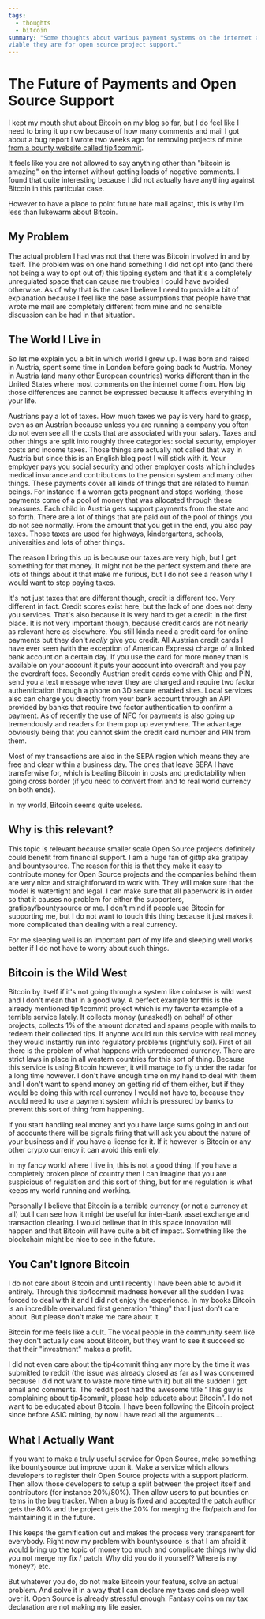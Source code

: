 ```yaml
---
tags:
  - thoughts
  - bitcoin
summary: "Some thoughts about various payment systems on the internet and how
viable they are for open source project support."
---
```


# The Future of Payments and Open Source Support

I kept my mouth shut about Bitcoin on my blog so far, but I do feel like I
need to bring it up now because of how many comments and mail I got about
a bug report I wrote two weeks ago for removing projects of mine [from a
bounty website called tip4commit](https://github.com/tip4commit/tip4commit/issues/127).

It feels like you are not allowed to say anything other than "bitcoin is
amazing" on the internet without getting loads of negative comments.  I
found that quite interesting because I did not actually have anything
against Bitcoin in this particular case.

However to have a place to point future hate mail against, this is why I'm
less than lukewarm about Bitcoin.

## My Problem

The actual problem I had was not that there was Bitcoin involved in and by
itself.  The problem was on one hand something I did not opt into (and
there not being a way to opt out of) this tipping system and that it's a
completely unregulated space that can cause me troubles I could have
avoided otherwise.  As of why that is the case I believe I need to provide
a bit of explanation because I feel like the base assumptions that people
have that wrote me mail are completely different from mine and no sensible
discussion can be had in that situation.

## The World I Live in

So let me explain you a bit in which world I grew up.  I was born and
raised in Austria, spent some time in London before going back to Austria.
Money in Austria (and many other European countries) works different than
in the United States where most comments on the internet come from.  How
big those differences are cannot be expressed because it affects
everything in your life.

Austrians pay a lot of taxes.  How much taxes we pay is very hard to
grasp, even as an Austrian because unless you are running a company you
often do not even see all the costs that are associated with your salary.
Taxes and other things are split into roughly three categories: social
security, employer costs and income taxes.  Those things are actually not
called that way in Austria but since this is an English blog post I will
stick with it.  Your employer pays you social security and other employer
costs which includes medical insurance and contributions to the pension
system and many other things.  These payments cover all kinds of things
that are related to human beings.  For instance if a woman gets pregnant
and stops working, those payments come of a pool of money that was
allocated through these measures.  Each child in Austria gets support
payments from the state and so forth.  There are a lot of things that are
paid out of the pool of things you do not see normally.  From the amount
that you get in the end, you also pay taxes.  Those taxes are used for
highways, kindergartens, schools, universities and lots of other things.

The reason I bring this up is because our taxes are very high, but I get
something for that money.  It might not be the perfect system and there
are lots of things about it that make me furious, but I do not see a
reason why I would want to stop paying taxes.

It's not just taxes that are different though, credit is different too.
Very different in fact.  Credit scores exist here, but the lack of one
does not deny you services.  That's also because it is very hard to get a
credit in the first place.  It is not very important though, because
credit cards are not nearly as relevant here as elsewhere.  You still
kinda need a credit card for online payments but they don't *really* give
you credit.  All Austrian credit cards I have ever seen (with the
exception of American Express) charge of a linked bank account on a
certain day.  If you use the card for more money than is available on your
account it puts your account into overdraft and you pay the overdraft
fees.  Secondly Austrian credit cards come with Chip and PIN, send you a
text message whenever they are charged and require two factor
authentication through a phone on 3D secure enabled sites.  Local services
also can charge you directly from your bank account through an API
provided by banks that require two factor authentication to confirm a
payment.  As of recently the use of NFC for payments is also going up
tremendously and readers for them pop up everywhere.  The advantage
obviously being that you cannot skim the credit card number and PIN from
them.

Most of my transactions are also in the SEPA region which means they are
free and clear within a business day.  The ones that leave SEPA I have
transferwise for, which is beating Bitcoin in costs and predictability
when going cross border (if you need to convert from and to real world
currency on both ends).

In my world, Bitcoin seems quite useless.

## Why is this relevant?

This topic is relevant because smaller scale Open Source projects
definitely could benefit from financial support.  I am a huge fan of
gittip aka gratipay and bountysource.  The reason for this is that they
make it easy to contribute money for Open Source projects and the
companies behind them are very nice and straightforward to work with.
They will make sure that the model is watertight and legal.  I can make
sure that all paperwork is in order so that it causes no problem for
either the supporters, gratipay/bountysource or me.  I don't mind if
people use Bitcoin for supporting me, but I do not want to touch this
thing because it just makes it more complicated than dealing with a real
currency.

For me sleeping well is an important part of my life and sleeping well
works better if I do not have to worry about such things.

## Bitcoin is the Wild West

Bitcoin by itself if it's not going through a system like coinbase is wild
west and I don't mean that in a good way.  A perfect example for this is
the already mentioned tip4commit project which is my favorite example of a
terrible service lately.  It collects money (unasked!) on behalf of other
projects, collects 1% of the amount donated and spams people with mails to
redeem their collected tips.  If anyone would run this service with real
money they would instantly run into regulatory problems (rightfully so!).
First of all there is the problem of what happens with unredeemed
currency.  There are strict laws in place in all western countries for
this sort of thing.  Because this service is using Bitcoin however, it
will manage to fly under the radar for a long time however.  I don't have
enough time on my hand to deal with them and I don't want to spend money
on getting rid of them either, but if they would be doing this with real
currency I would not have to, because they would need to use a payment
system which is pressured by banks to prevent this sort of thing from
happening.

If you start handling real money and you have large sums going in and out
of accounts there will be signals firing that will ask you about the
nature of your business and if you have a license for it.  If it however
is Bitcoin or any other crypto currency it can avoid this entirely.

In my fancy world where I live in, this is not a good thing.  If you have
a completely broken piece of country then I can imagine that you are
suspicious of regulation and this sort of thing, but for me regulation is
what keeps my world running and working.

Personally I believe that Bitcoin is a terrible currency (or not a
currency at all) but I can see how it might be useful for inter-bank asset
exchange and transaction clearing.  I would believe that in this space
innovation will happen and that Bitcoin will have quite a bit of impact.
Something like the blockchain might be nice to see in the future.

## You Can't Ignore Bitcoin

I do not care about Bitcoin and until recently I have been able to avoid
it entirely.  Through this tip4commit madness however all the sudden I was
forced to deal with it and I did not enjoy the experience.  In my books
Bitcoin is an incredible overvalued first generation "thing" that I just
don't care about.  But please don't make me care about it.

Bitcoin for me feels like a cult.  The vocal people in the community seem
like they don't actually care about Bitcoin, but they want to see it
succeed so that their "investment" makes a profit.

I did not even care about the tip4commit thing any more by the time it was
submitted to reddit (the issue was already closed as far as I was
concerned because I did not want to waste more time with it) but all the
sudden I got email and comments.  The reddit post had the awesome title
“This guy is complaining about tip4commit, please help educate about
Bitcoin”.  I do not want to be educated about Bitcoin.  I have been
following the Bitcoin project since before ASIC mining, by now I have read
all the arguments …

## What I Actually Want

If you want to make a truly useful service for Open Source, make
something like bountysource but improve upon it.  Make a service which
allows developers to register their Open Source projects with a support
platform.  Then allow those developers to setup a split between the
project itself and contributors (for instance 20%/80%).  Then allow users
to put bounties on items in the bug tracker.  When a bug is fixed and
accepted the patch author gets the 80% and the project gets the 20% for
merging the fix/patch and for maintaining it in the future.

This keeps the gamification out and makes the process very transparent for
everybody.  Right now my problem with bountysource is that I am afraid it
would bring up the topic of money too much and complicate things (why did
you not merge my fix / patch.  Why did you do it yourself?  Where is my
money?) etc.

But whatever you do, do not make Bitcoin your feature, solve an actual
problem.  And solve it in a way that I can declare my taxes and sleep well
over it.  Open Source is already stressful enough.  Fantasy coins on my
tax declaration are not making my life easier.
